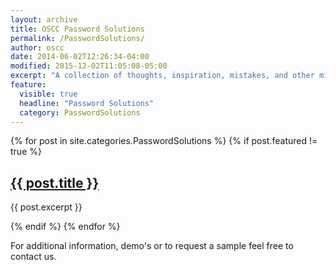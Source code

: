 ```yaml
---
layout: archive
title: OSCC Password Solutions
permalink: /PasswordSolutions/
author: oscc
date: 2014-06-02T12:26:34-04:00
modified: 2015-12-02T11:05:08-05:00
excerpt: "A collection of thoughts, inspiration, mistakes, and other minutia I’ve written."
feature:
  visible: true
  headline: "Password Solutions"
  category: PasswordSolutions
---
```


{% for post in site.categories.PasswordSolutions %}
  {% if post.featured != true %}
  <div class="list__item">
  <article class="archive__item" itemscope itemtype="http://schema.org/CreativeWork">
  <p><h2 class="archive__item-title" itemprop="headline"><a href="{{ post.url }}"><b>{{ post.title }}</b></a></h2></p>
  <p class="archive__item-excerpt" itemprop="description">{{ post.excerpt }}</p>
  </article>
  </div>
  {% endif %}
{% endfor %}

For additional information, demo's or to request a sample feel free to contact us.